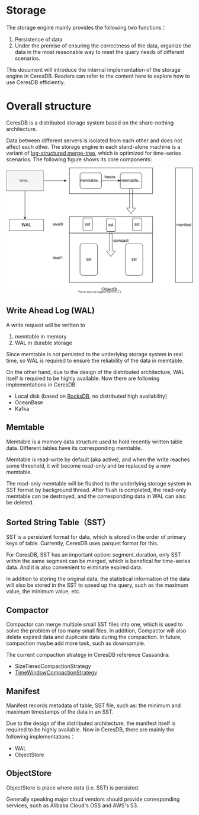 # Storage

The storage engine mainly provides the following two functions：

1. Persistence of data
2. Under the premise of ensuring the correctness of the data, organize the data in the most reasonable way to meet the query needs of different scenarios.

This document will introduce the internal implementation of the storage engine in CeresDB. Readers can refer to the content here to explore how to use CeresDB efficiently.


# Overall structure

CeresDB is a distributed storage system based on the share-nothing architecture.

Data between different servers is isolated from each other and does not affect each other. The storage engine in each stand-alone machine is a variant of [log-structured merge-tree](https://en.wikipedia.org/wiki/Log-structured_merge-tree), which is optimized for time-series scenarios. The following figure shows its core components:

![](../resources/images/storage-overview.svg)

## Write Ahead Log (WAL)

A write request will be written to

1. memtable in memory
2. WAL in durable storage

Since memtable is not persisted to the underlying storage system in real time, so WAL is required to ensure the reliability of the data in memtable.

On the other hand, due to the design of the distributed architecture, WAL itself is required to be highly available. Now there are following implementations in CeresDB:

-  Local disk (based on [RocksDB](http://rocksdb.org/), no distributed high availability)
-  OceanBase
-  Kafka

## Memtable

Memtable is a memory data structure used to hold recently written table data. Different tables have its corresponding memtable.

Memtable is read-write by default (aka active), and when the write reaches some threshold, it will become read-only and be replaced by a new memtable.

The read-only memtable will be flushed to the underlying storage system in SST format by background thread. After flush is completed, the read-only memtable can be destroyed, and the corresponding data in WAL can also be deleted.

## Sorted String Table（SST）

SST is a persistent format for data, which is stored in the order of primary keys of table. Currently, CeresDB uses parquet format for this.

For CeresDB, SST has an important option: segment_duration, only SST within the same segment can be merged, which is benefical for time-series data. And it is also convenient to eliminate expired data.

In addition to storing the original data, the statistical information of the data will also be stored in the SST to speed up the query, such as the maximum value, the minimum value, etc.

## Compactor

Compactor can merge multiple small SST files into one, which is used to solve the problem of too many small files. In addition, Compactor will also delete expired data and duplicate data during the compaction. In future, compaction maybe add more task, such as downsample.

The current compaction strategy in CeresDB reference Cassandra:

- SizeTieredCompactionStrategy
- [TimeWindowCompactionStrategy](https://cassandra.apache.org/doc/latest/cassandra/operating/compaction/twcs.html)

## Manifest

Manifest records metadata of table, SST file, such as: the minimum and maximum timestamps of the data in an SST.

Due to the design of the distributed architecture, the manifest itself is required to be highly available. Now in CeresDB, there are mainly the following implementations：

- WAL
- ObjectStore

## ObjectStore

ObjectStore is place where data (i.e. SST) is persisted.

Generally speaking major cloud vendors should provide corresponding services, such as Alibaba Cloud's OSS and AWS's S3.
